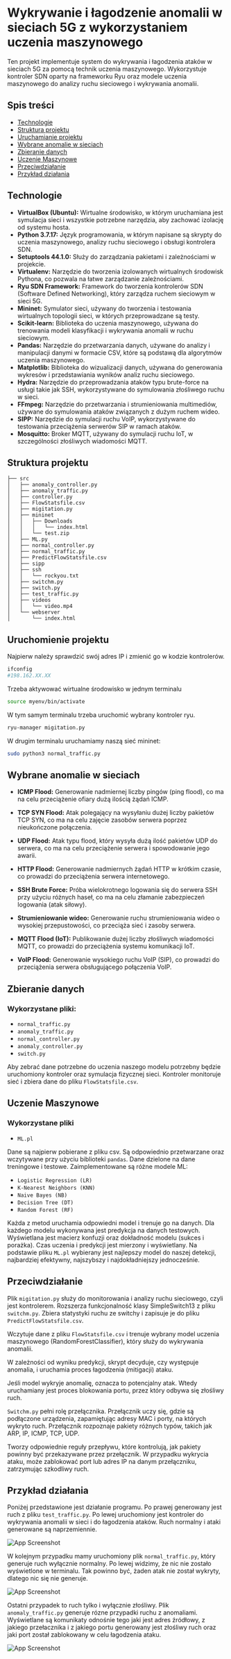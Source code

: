 
# Wykrywanie i łagodzenie anomalii w sieciach 5G z wykorzystaniem uczenia maszynowego 

Ten projekt implementuje system do wykrywania i łagodzenia ataków w sieciach 5G za pomocą technik uczenia maszynowego. Wykorzystuje kontroler SDN oparty na frameworku Ryu oraz modele uczenia maszynowego do analizy ruchu sieciowego i wykrywania anomalii.

## Spis treści
- [Technologie](#Technologie)
- [Struktura projektu](#Struktura-projektu)
- [Uruchamianie projektu](#Uruchomienie-projektu)
- [Wybrane anomalie w sieciach](#Wybrane-anomalie-w-sieciach)
- [Zbieranie danych](#Zbieranie-danych)
- [Uczenie Maszynowe](#Uczenie-Maszynowe)
- [Przeciwdziałanie](#Przeciwdziałanie)
- [Przykład działania](#Przykład-działania)
## Technologie
- **VirtualBox (Ubuntu):** Wirtualne środowisko, w którym uruchamiana jest symulacja sieci i wszystkie potrzebne narzędzia, aby zachować izolację od systemu hosta.
- **Python 3.7.17:** Język programowania, w którym napisane są skrypty do uczenia maszynowego, analizy ruchu sieciowego i obsługi kontrolera SDN.
- **Setuptools 44.1.0:** Służy do zarządzania pakietami i zależnościami w projekcie.
- **Virtualenv:** Narzędzie do tworzenia izolowanych wirtualnych środowisk Pythona, co pozwala na łatwe zarządzanie zależnościami.
- **Ryu SDN Framework:** Framework do tworzenia kontrolerów SDN (Software Defined Networking), który zarządza ruchem sieciowym w sieci 5G.
- **Mininet:** Symulator sieci, używany do tworzenia i testowania wirtualnych topologii sieci, w których przeprowadzane są testy.
- **Scikit-learn:** Biblioteka do uczenia maszynowego, używana do trenowania modeli klasyfikacji i wykrywania anomalii w ruchu sieciowym.
- **Pandas:** Narzędzie do przetwarzania danych, używane do analizy i manipulacji danymi w formacie CSV, które są podstawą dla algorytmów uczenia maszynowego.
- **Matplotlib:** Biblioteka do wizualizacji danych, używana do generowania wykresów i przedstawiania wyników analiz ruchu sieciowego.
- **Hydra:** Narzędzie do przeprowadzania ataków typu brute-force na usługi takie jak SSH, wykorzystywane do symulowania złośliwego ruchu w sieci.
- **FFmpeg:** Narzędzie do przetwarzania i strumieniowania multimediów, używane do symulowania ataków związanych z dużym ruchem wideo.
- **SIPP:** Narzędzie do symulacji ruchu VoIP, wykorzystywane do testowania przeciążenia serwerów SIP w ramach ataków.
- **Mosquitto:** Broker MQTT, używany do symulacji ruchu IoT, w szczególności złośliwych wiadomości MQTT.
## Struktura projektu

```
├── src
│   ├── anomaly_controller.py
│   ├── anomaly_traffic.py
│   ├── controller.py
│   ├── FlowStatsfile.csv
│   ├── migitation.py
│   ├── mininet
│   │   ├── Downloads
│   │   │   └── index.html
│   │   └── test.zip
│   ├── ML.py
│   ├── normal_controller.py
│   ├── normal_traffic.py
│   ├── PredictFlowStatsfile.csv
│   ├── sipp
│   ├── ssh
│   │   └── rockyou.txt
│   ├── switchm.py
│   ├── switch.py
│   ├── test_traffic.py
│   ├── videos
│   │   └── video.mp4
│   └── webserver
│       └── index.html
```

## Uruchomienie projektu
Najpierw należy sprawdzić swój adres IP i zmienić go w kodzie kontrolerów.
```bash 
ifconfig 
#198.162.XX.XX 
```
Trzeba aktywować wirtualne środowisko w jednym terminalu
```bash 
source myenv/bin/activate
```
W tym samym terminalu trzeba uruchomić wybrany kontroler ryu.
```bash
ryu-manager migitation.py
```
W drugim terminalu uruchamiamy naszą sieć mininet:
```bash
sudo python3 normal_traffic.py

```
## Wybrane anomalie w sieciach

- **ICMP Flood:** Generowanie nadmiernej liczby pingów (ping flood), co ma na celu przeciążenie ofiary dużą ilością żądań ICMP.

- **TCP SYN Flood:** Atak polegający na wysyłaniu dużej liczby pakietów TCP SYN, co ma na celu zajęcie zasobów serwera poprzez nieukończone połączenia.

- **UDP Flood:** Atak typu flood, który wysyła dużą ilość pakietów UDP do serwera, co ma na celu przeciążenie serwera i spowodowanie jego awarii.

- **HTTP Flood:** Generowanie nadmiernych żądań HTTP w krótkim czasie, co prowadzi do przeciążenia serwera internetowego.

- **SSH Brute Force:** Próba wielokrotnego logowania się do serwera SSH przy użyciu różnych haseł, co ma na celu złamanie zabezpieczeń logowania (atak siłowy).

- **Strumieniowanie wideo:** Generowanie ruchu strumieniowania wideo o wysokiej przepustowości, co przeciąża sieć i zasoby serwera.

- **MQTT Flood (IoT):** Publikowanie dużej liczby złośliwych wiadomości MQTT, co prowadzi do przeciążenia systemu komunikacji IoT.

- **VoIP Flood:** Generowanie wysokiego ruchu VoIP (SIP), co prowadzi do przeciążenia serwera obsługującego połączenia VoIP.
  
## Zbieranie danych

### Wykorzystane pliki:

- `normal_traffic.py`
- `anomaly_traffic.py`
- `normal_controller.py`
- `anomaly_controller.py`
- `switch.py`

Aby zebrać dane potrzebne do uczenia naszego modelu potrzebny będzie uruchomiony kontroler oraz symulacja fizycznej sieci. Kontroler monitoruje sieć i zbiera dane do pliku `FlowStatsfile.csv`.
## Uczenie Maszynowe

### Wykorzystane pliki

- `ML.pl`

Dane są najpierw pobierane z pliku csv. Są odpowiednio przetwarzane oraz wczytywane przy użyciu biblioteki `pandas`. Dane dzielone na dane treningowe i testowe. Zaimplementowane są różne modele ML:

- `Logistic Regression (LR)`
- `K-Nearest Neighbors (KNN)`
- `Naive Bayes (NB)`
- `Decision Tree (DT)`
- `Random Forest (RF)`

Każda z metod uruchamia odpowiedni model i trenuje go na danych. Dla każdego modelu wykonywana jest predykcja na danych testowych. Wyświetlana jest macierz konfuzji oraz dokładność modelu (sukces i porażka). Czas uczenia i predykcji jest mierzony i wyświetlany. Na podstawie pliku `ML.pl` wybierany jest najlepszy model do naszej detekcji, najbardziej efektywny, najszybszy i najdokładniejszy jednocześnie.


## Przeciwdziałanie

Plik `migitation.py` służy do monitorowania i analizy ruchu sieciowego, czyli jest kontrolerem. Rozszerza funkcjonalność klasy SimpleSwitch13 z pliku `switchm.py`. Zbiera statystyki ruchu ze switchy i zapisuje je do pliku `PredictFlowStatsfile.csv`.

Wczytuje dane z pliku `FlowStatsfile.csv` i trenuje wybrany model uczenia maszynowego (RandomForestClassifier), który służy do wykrywania anomalii.

W zależności od wyniku predykcji, skrypt decyduje, czy występuje anomalia, i uruchamia proces łagodzenia (mitigacji) ataku.

Jeśli model wykryje anomalię, oznacza to potencjalny atak. Wtedy uruchamiany jest proces blokowania portu, przez który odbywa się złośliwy ruch.

`Switchm.py` pełni rolę przełącznika. Przełącznik uczy się, gdzie są podłączone urządzenia, zapamiętując adresy MAC i porty, na których wykryto ruch. Przełącznik rozpoznaje pakiety różnych typów, takich jak ARP, IP, ICMP, TCP, UDP.

Tworzy odpowiednie reguły przepływu, które kontrolują, jak pakiety powinny być przekazywane przez przełącznik. W przypadku wykrycia ataku, może zablokować port lub adres IP na danym przełączniku, zatrzymując szkodliwy ruch.
## Przykład działania

Poniżej przedstawione jest działanie programu. Po prawej generowany jest ruch z pliku `test_traffic.py`. Po lewej uruchomiony jest kontroler do wykrywania anomalii w sieci i do łagodzenia ataków. Ruch normalny i ataki generowane są naprzemiennie.

![App Screenshot](ss/1.png)

W kolejnym przypadku mamy uruchomiony plik `normal_traffic.py`, który generuje ruch wyłącznie normalny. Po lewej widzimy, że nic nie zostało wyświetlone w terminalu. Tak powinno być, żaden atak nie został wykryty, dlatego nic się nie generuje.

![App Screenshot](ss/2.png)

Ostatni przypadek to ruch tylko i wyłącznie złośliwy. Plik `anomaly_traffic.py` generuje rózne przypadki ruchu z anomaliami. Wyświetlane są komunikaty odnośnie tego jaki jest adres źródłowy, z jakiego przełacznika i z jakiego portu generowany jest złośliwy ruch oraz jaki port został zablokowany w celu łagodzenia ataku.

![App Screenshot](ss/3.png)

